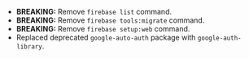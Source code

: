 * **BREAKING:** Remove `firebase list` command.
* **BREAKING:** Remove `firebase tools:migrate` command.
* **BREAKING:** Remove `firebase setup:web` command.
* Replaced deprecated `google-auto-auth` package with `google-auth-library`.
